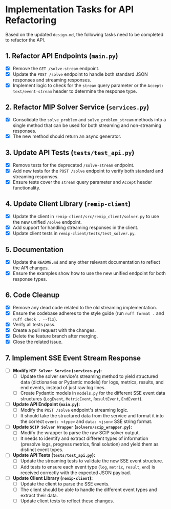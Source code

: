 # Implementation Tasks for API Refactoring

Based on the updated `design.md`, the following tasks need to be completed to refactor the API.

## 1. Refactor API Endpoints (`main.py`)

- [x] Remove the `GET /solve-stream` endpoint.
- [x] Update the `POST /solve` endpoint to handle both standard JSON responses and streaming responses.
- [x] Implement logic to check for the `stream` query parameter or the `Accept: text/event-stream` header to determine the response type.

## 2. Refactor MIP Solver Service (`services.py`)

- [x] Consolidate the `solve_problem` and `solve_problem_stream` methods into a single method that can be used for both streaming and non-streaming responses.
- [x] The new method should return an async generator.

## 3. Update API Tests (`tests/test_api.py`)

- [x] Remove tests for the deprecated `/solve-stream` endpoint.
- [x] Add new tests for the `POST /solve` endpoint to verify both standard and streaming responses.
- [x] Ensure tests cover the `stream` query parameter and `Accept` header functionality.

## 4. Update Client Library (`remip-client`)

- [x] Update the client in `remip-client/src/remip_client/solver.py` to use the new unified `/solve` endpoint.
- [x] Add support for handling streaming responses in the client.
- [x] Update client tests in `remip-client/tests/test_solver.py`.

## 5. Documentation

- [x] Update the `README.md` and any other relevant documentation to reflect the API changes.
- [x] Ensure the examples show how to use the new unified endpoint for both response types.

## 6. Code Cleanup

- [x] Remove any dead code related to the old streaming implementation.
- [x] Ensure the codebase adheres to the style guide (run `ruff format .` and `ruff check . --fix`).
- [x] Verify all tests pass.
- [x] Create a pull request with the changes.
- [x] Delete the feature branch after merging.
- [x] Close the related issue.

## 7. Implement SSE Event Stream Response

- [ ] **Modify `MIP Solver Service` (`services.py`):**
    - [ ] Update the solver service's streaming method to yield structured data (dictionaries or Pydantic models) for logs, metrics, results, and end events, instead of just raw log lines.
    - [ ] Create Pydantic models in `models.py` for the different SSE event data structures (`LogEvent`, `MetricEvent`, `ResultEvent`, `EndEvent`).
- [ ] **Update API Endpoint (`main.py`):**
    - [ ] Modify the `POST /solve` endpoint's streaming logic.
    - [ ] It should take the structured data from the service and format it into the correct `event: <type>` and `data: <json>` SSE string format.
- [ ] **Update `SCIP Solver Wrapper` (`solvers/scip_wrapper.py`):**
    - [ ] Modify the wrapper to parse the raw SCIP solver output.
    - [ ] It needs to identify and extract different types of information (presolve logs, progress metrics, final solution) and yield them as distinct event types.
- [ ] **Update API Tests (`tests/test_api.py`):**
    - [ ] Update the streaming tests to validate the new SSE event structure.
    - [ ] Add tests to ensure each event type (`log`, `metric`, `result`, `end`) is received correctly with the expected JSON payload.
- [ ] **Update Client Library (`remip-client`):**
    - [ ] Update the client to parse the SSE events.
    - [ ] The client should be able to handle the different event types and extract their data.
    - [ ] Update client tests to reflect these changes.
